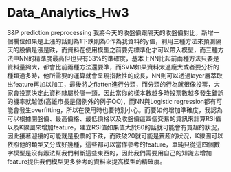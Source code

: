 # Data_Analytics_Hw3
S&amp;P prediction
preprocessing 我將今天的收盤價跟隔天的收盤價對比，新增一個欄位如果是上漲的話則為1下跌則為0作為我資料的y值，利用三種方法來預測隔天的股價是漲是跌，而資料在使用模型之前要先標準化才可以帶入模型，而三種方法中NN的精準度最高但也只有53%的準確度，基本上NN比起前兩種方法只要是資料量夠大，都會比前兩種方法還要準，而SVM如果資料太過龐大或者要分析的種類過多時，他所需要的運算就會呈現指數性的成長，NN則可以透過layer層萃取出feature再加以加工，最後將之flatten進行分類，而分類的行為就很像投票，大家會投票決定此資料隸屬於哪一類，因此當你的樣本數越多時投票數越多發生錯誤的機率就越低(高雄市長是個例外的例子QQ)，而NN與Logistic regression都有可能會發生overfitting，所以在使用時也要特別小心。而要如何增加準確度，我認為可以根據開盤價、最高價格、最低價格以及收盤價這四個交易的資訊來計算RSI值以及K線圖來增加feature，建立RSI值如果值大於80的話就可能會有買超的狀況，因此接著迎接的可能就是股票的下跌，而跌破20就可能是賣超的狀況，K線圖可以依照他的類型又分成好幾種，這些都可以當作參考的feature，單純只從這四個數字模型是沒有辦法幫我們判斷這些東西的，因此我們需要用自己的知識去增加feature提供我們模型更多參考的資料來提高模型的精確度。

